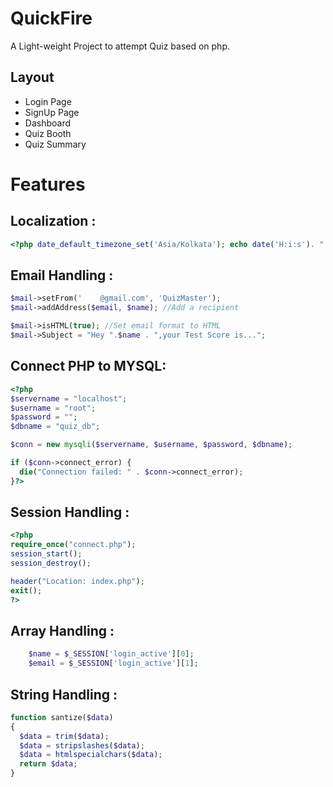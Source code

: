 
# QuickFire

A Light-weight Project to attempt Quiz based on php.





## Layout

- Login Page
- SignUp Page
- Dashboard 
- Quiz Booth
- Quiz Summary

# Features

## Localization : 

```php
<?php date_default_timezone_set('Asia/Kolkata'); echo date('H:i:s'). " IST"; ?>
```


## Email Handling : 

```php
$mail->setFrom('    @gmail.com', 'QuizMaster');
$mail->addAddress($email, $name); //Add a recipient

$mail->isHTML(true); //Set email format to HTML
$mail->Subject = "Hey ".$name . ",your Test Score is...";
```


## Connect PHP to MYSQL: 

```php
<?php
$servername = "localhost";
$username = "root";
$password = "";
$dbname = "quiz_db";

$conn = new mysqli($servername, $username, $password, $dbname);

if ($conn->connect_error) {
  die("Connection failed: " . $conn->connect_error);
}?>
```

## Session Handling : 

```php
<?php
require_once("connect.php");
session_start();
session_destroy();

header("Location: index.php");
exit();
?>
```

## Array Handling : 

```php
    $name = $_SESSION['login_active'][0];
    $email = $_SESSION['login_active'][1];
```


## String Handling : 

```php
function santize($data)
{
  $data = trim($data);
  $data = stripslashes($data);
  $data = htmlspecialchars($data);
  return $data;
}

```


